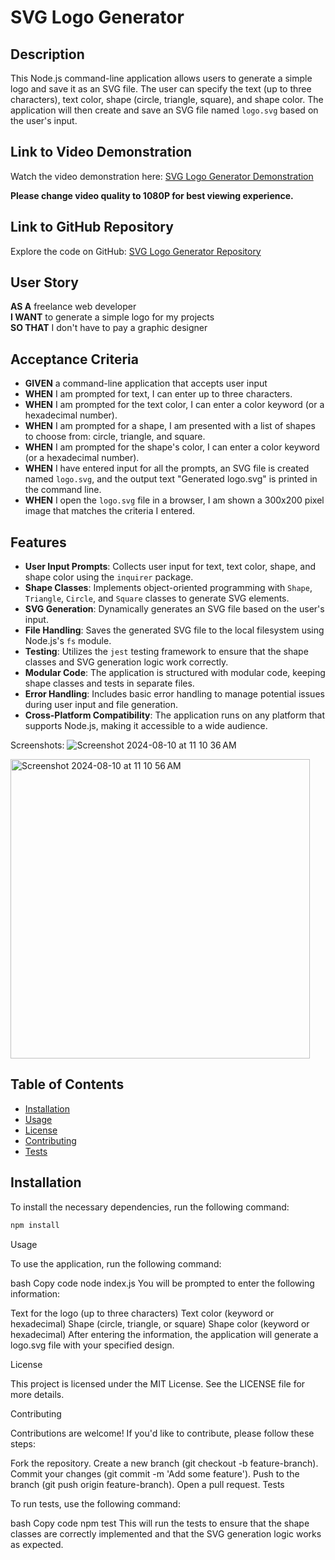 # SVG Logo Generator

## Description

This Node.js command-line application allows users to generate a simple logo and save it as an SVG file. The user can specify the text (up to three characters), text color, shape (circle, triangle, square), and shape color. The application will then create and save an SVG file named `logo.svg` based on the user's input.

## Link to Video Demonstration

Watch the video demonstration here: [SVG Logo Generator Demonstration](https://drive.google.com/file/d/16BpcD-dSrL6wagioe0YS_Qpvd-_5xmOi/view)

**Please change video quality to 1080P for best viewing experience.**

## Link to GitHub Repository

Explore the code on GitHub: [SVG Logo Generator Repository](https://github.com/chrispychips12/svg-logo-generator)

## User Story

**AS A** freelance web developer  
**I WANT** to generate a simple logo for my projects  
**SO THAT** I don't have to pay a graphic designer

## Acceptance Criteria

- **GIVEN** a command-line application that accepts user input
- **WHEN** I am prompted for text, I can enter up to three characters.
- **WHEN** I am prompted for the text color, I can enter a color keyword (or a hexadecimal number).
- **WHEN** I am prompted for a shape, I am presented with a list of shapes to choose from: circle, triangle, and square.
- **WHEN** I am prompted for the shape's color, I can enter a color keyword (or a hexadecimal number).
- **WHEN** I have entered input for all the prompts, an SVG file is created named `logo.svg`, and the output text "Generated logo.svg" is printed in the command line.
- **WHEN** I open the `logo.svg` file in a browser, I am shown a 300x200 pixel image that matches the criteria I entered.

## Features

- **User Input Prompts**: Collects user input for text, text color, shape, and shape color using the `inquirer` package.
- **Shape Classes**: Implements object-oriented programming with `Shape`, `Triangle`, `Circle`, and `Square` classes to generate SVG elements.
- **SVG Generation**: Dynamically generates an SVG file based on the user's input.
- **File Handling**: Saves the generated SVG file to the local filesystem using Node.js's `fs` module.
- **Testing**: Utilizes the `jest` testing framework to ensure that the shape classes and SVG generation logic work correctly.
- **Modular Code**: The application is structured with modular code, keeping shape classes and tests in separate files.
- **Error Handling**: Includes basic error handling to manage potential issues during user input and file generation.
- **Cross-Platform Compatibility**: The application runs on any platform that supports Node.js, making it accessible to a wide audience.

Screenshots:
![Screenshot 2024-08-10 at 11 10 36 AM](https://github.com/user-attachments/assets/a18d984f-7954-49d5-849d-fd9c97824438)

<img width="479" alt="Screenshot 2024-08-10 at 11 10 56 AM" src="https://github.com/user-attachments/assets/590e2121-cfea-4a09-92a4-5572303ec54b">

## Table of Contents

- [Installation](#installation)
- [Usage](#usage)
- [License](#license)
- [Contributing](#contributing)
- [Tests](#tests)

## Installation

To install the necessary dependencies, run the following command:

```bash
npm install
```
Usage

To use the application, run the following command:

bash
Copy code
node index.js
You will be prompted to enter the following information:

Text for the logo (up to three characters)
Text color (keyword or hexadecimal)
Shape (circle, triangle, or square)
Shape color (keyword or hexadecimal)
After entering the information, the application will generate a logo.svg file with your specified design.

License

This project is licensed under the MIT License. See the LICENSE file for more details.

Contributing

Contributions are welcome! If you'd like to contribute, please follow these steps:

Fork the repository.
Create a new branch (git checkout -b feature-branch).
Commit your changes (git commit -m 'Add some feature').
Push to the branch (git push origin feature-branch).
Open a pull request.
Tests

To run tests, use the following command:

bash
Copy code
npm test
This will run the tests to ensure that the shape classes are correctly implemented and that the SVG generation logic works as expected.


